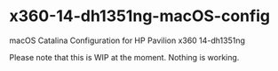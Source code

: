 # x360-14-dh1351ng-macOS-config

macOS Catalina Configuration for HP Pavilion x360 14-dh1351ng

Please note that this is WIP at the moment. Nothing is working.